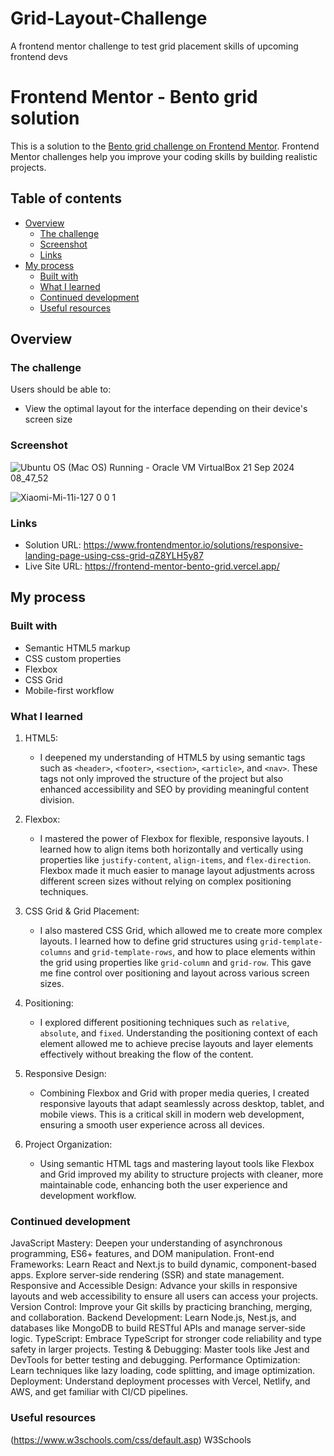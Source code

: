 # Grid-Layout-Challenge
A frontend mentor challenge to test grid placement skills of upcoming frontend devs

# Frontend Mentor - Bento grid solution

This is a solution to the [Bento grid challenge on Frontend Mentor](https://www.frontendmentor.io/challenges/bento-grid-RMydElrlOj). Frontend Mentor challenges help you improve your coding skills by building realistic projects. 

## Table of contents

- [Overview](#overview)
  - [The challenge](#the-challenge)
  - [Screenshot](#screenshot)
  - [Links](#links)
- [My process](#my-process)
  - [Built with](#built-with)
  - [What I learned](#what-i-learned)
  - [Continued development](#continued-development)
  - [Useful resources](#useful-resources)

## Overview

### The challenge

Users should be able to:

- View the optimal layout for the interface depending on their device's screen size

### Screenshot

![Ubuntu OS (Mac OS)  Running  - Oracle VM VirtualBox 21 Sep 2024 08_47_52](https://github.com/user-attachments/assets/c50cf56b-bda4-4f44-b06a-ca3dce5dda6c)


![Xiaomi-Mi-11i-127 0 0 1](https://github.com/user-attachments/assets/bf86ad41-4238-456a-92b1-258c8a2757c7)

### Links

- Solution URL: https://www.frontendmentor.io/solutions/responsive-landing-page-using-css-grid-qZ8YLH5y87
- Live Site URL: https://frontend-mentor-bento-grid.vercel.app/

## My process

### Built with

- Semantic HTML5 markup
- CSS custom properties
- Flexbox
- CSS Grid
- Mobile-first workflow

### What I learned

1. HTML5:
   - I deepened my understanding of HTML5 by using semantic tags such as `<header>`, `<footer>`, `<section>`, `<article>`, and `<nav>`. These tags not only improved the structure of the project but also enhanced accessibility and SEO by providing meaningful content division.

2. Flexbox:
   - I mastered the power of Flexbox for flexible, responsive layouts. I learned how to align items both horizontally and vertically using properties like `justify-content`, `align-items`, and `flex-direction`. Flexbox made it much easier to manage layout adjustments across different screen sizes without relying on complex positioning techniques.

3. CSS Grid & Grid Placement:
   - I also mastered CSS Grid, which allowed me to create more complex layouts. I learned how to define grid structures using `grid-template-columns` and `grid-template-rows`, and how to place elements within the grid using properties like `grid-column` and `grid-row`. This gave me fine control over positioning and layout across various screen sizes.

4. Positioning:
   - I explored different positioning techniques such as `relative`, `absolute`, and `fixed`. Understanding the positioning context of each element allowed me to achieve precise layouts and layer elements effectively without breaking the flow of the content.

5. Responsive Design:
   - Combining Flexbox and Grid with proper media queries, I created responsive layouts that adapt seamlessly across desktop, tablet, and mobile views. This is a critical skill in modern web development, ensuring a smooth user experience across all devices.

6. Project Organization:
   - Using semantic HTML tags and mastering layout tools like Flexbox and Grid improved my ability to structure projects with cleaner, more maintainable code, enhancing both the user experience and development workflow.

### Continued development

JavaScript Mastery: Deepen your understanding of asynchronous programming, ES6+ features, and DOM manipulation.
Front-end Frameworks: Learn React and Next.js to build dynamic, component-based apps. Explore server-side rendering (SSR) and state management.
Responsive and Accessible Design: Advance your skills in responsive layouts and web accessibility to ensure all users can access your projects.
Version Control: Improve your Git skills by practicing branching, merging, and collaboration.
Backend Development: Learn Node.js, Nest.js, and databases like MongoDB to build RESTful APIs and manage server-side logic.
TypeScript: Embrace TypeScript for stronger code reliability and type safety in larger projects.
Testing & Debugging: Master tools like Jest and DevTools for better testing and debugging.
Performance Optimization: Learn techniques like lazy loading, code splitting, and image optimization.
Deployment: Understand deployment processes with Vercel, Netlify, and AWS, and get familiar with CI/CD pipelines.

### Useful resources
(https://www.w3schools.com/css/default.asp) W3Schools

